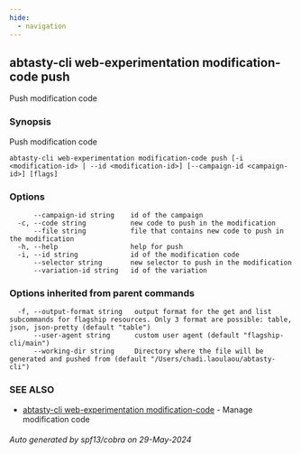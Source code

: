 ```yaml
---
hide:
  - navigation
---
```

## abtasty-cli web-experimentation modification-code push

Push modification code

### Synopsis

Push modification code

```
abtasty-cli web-experimentation modification-code push [-i <modification-id> | --id <modification-id>] [--campaign-id <campaign-id>] [flags]
```

### Options

```
      --campaign-id string    id of the campaign
  -c, --code string           new code to push in the modification
      --file string           file that contains new code to push in the modification
  -h, --help                  help for push
  -i, --id string             id of the modification code
      --selector string       new selector to push in the modification
      --variation-id string   id of the variation
```

### Options inherited from parent commands

```
  -f, --output-format string   output format for the get and list subcommands for flagship resources. Only 3 format are possible: table, json, json-pretty (default "table")
      --user-agent string      custom user agent (default "flagship-cli/main")
      --working-dir string     Directory where the file will be generated and pushed from (default "/Users/chadi.laoulaou/abtasty-cli")
```

### SEE ALSO

* [abtasty-cli web-experimentation modification-code](abtasty-cli_web-experimentation_modification-code.md)	 - Manage modification code

###### Auto generated by spf13/cobra on 29-May-2024
